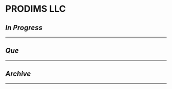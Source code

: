 # PRODIMS LLC

## *In Progress*

--------------------

## *Que*

-----------------------------------
## *Archive*

-----------------------------------
